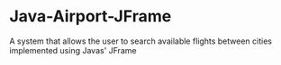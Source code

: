 # Java-Airport-JFrame
A system that allows the user to search available flights between cities implemented using Javas' JFrame 
